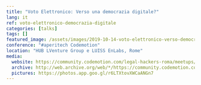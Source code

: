 ```yaml
---
title: "Voto Elettronico: Verso una democrazia digitale?"
lang: it
ref: voto-elettronico-democrazia-digitale
categories: [talks]
tags: []
featured_image: /assets/images/2019-10-14-voto-elettronico-verso-democrazia-digitale.jpg
conference: "#aperitech Codemotion"
location: "HUB LVenture Group e LUISS EnLabs, Rome"
media:
  website: https://community.codemotion.com/legal-hackers-roma/meetups/meetup-aperitech-ottobre-legal-hackers
  archive: http://web.archive.org/web/*/https://community.codemotion.com/legal-hackers-roma/meetups/meetup-aperitech-ottobre-legal-hackers
  pictures: https://photos.app.goo.gl/r6LTXtovXWCaANGn7
---
```

